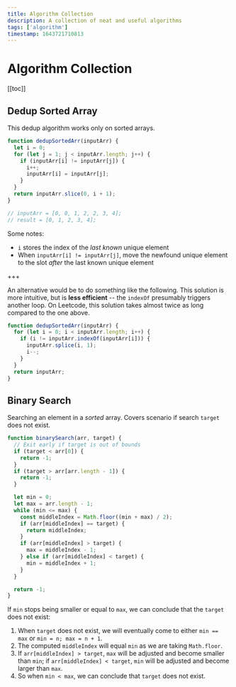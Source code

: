 ```yaml
---
title: Algorithm Collection
description: A collection of neat and useful algorithms
tags: ['algorithm']
timestamp: 1643721710813
---
```


# Algorithm Collection

[[toc]]

## Dedup Sorted Array

This dedup algorithm works only on sorted arrays.

```js
function dedupSortedArr(inputArr) {
  let i = 0;
  for (let j = 1; j < inputArr.length; j++) {
    if (inputArr[i] != inputArr[j]) {
      i++;
      inputArr[i] = inputArr[j];
    }
  }
  return inputArr.slice(0, i + 1);
}

// inputArr = [0, 0, 1, 2, 2, 3, 4];
// result = [0, 1, 2, 3, 4];
```

Some notes:

- `i` stores the index of the _last known_ unique element
- When `inputArr[i] != inputArr[j]`, move the newfound unique element to the slot _after_ the last known unique element

+++

An alternative would be to do something like the following. This solution is more intuitive, but is **less efficient** -- the `indexOf` presumably triggers another loop. On Leetcode, this solution takes almost twice as long compared to the one above.

```js
function dedupSortedArr(inputArr) {
  for (let i = 0; i < inputArr.length; i++) {
    if (i != inputArr.indexOf(inputArr[i])) {
      inputArr.splice(i, 1);
      i--;
    }
  }
  return inputArr;
}
```

## Binary Search

Searching an element in a _sorted_ array. Covers scenario if search `target` does not exist.

```js
function binarySearch(arr, target) {
  // Exit early if target is out of bounds
  if (target < arr[0]) {
    return -1;
  }
  if (target > arr[arr.length - 1]) {
    return -1;
  }

  let min = 0;
  let max = arr.length - 1;
  while (min <= max) {
    const middleIndex = Math.floor((min + max) / 2);
    if (arr[middleIndex] == target) {
      return middleIndex;
    }
    if (arr[middleIndex] > target) {
      max = middleIndex - 1;
    } else if (arr[middleIndex] < target) {
      min = middleIndex + 1;
    }
  }

  return -1;
}
```

If `min` stops being smaller or equal to `max`, we can conclude that the `target` does not exist:

1. When `target` does not exist, we will eventually come to either `min == max` or `min = n; max = n + 1`.
2. The computed `middleIndex` will equal `min` as we are taking `Math.floor`.
3. If `arr[middleIndex] > target`, `max` will be adjusted and become smaller than `min`; if `arr[middleIndex] < target`, `min` will be adjusted and become larger than `max`.
4. So when `min < max`, we can conclude that `target` does not exist.

<PostDate />
<PageTags />
